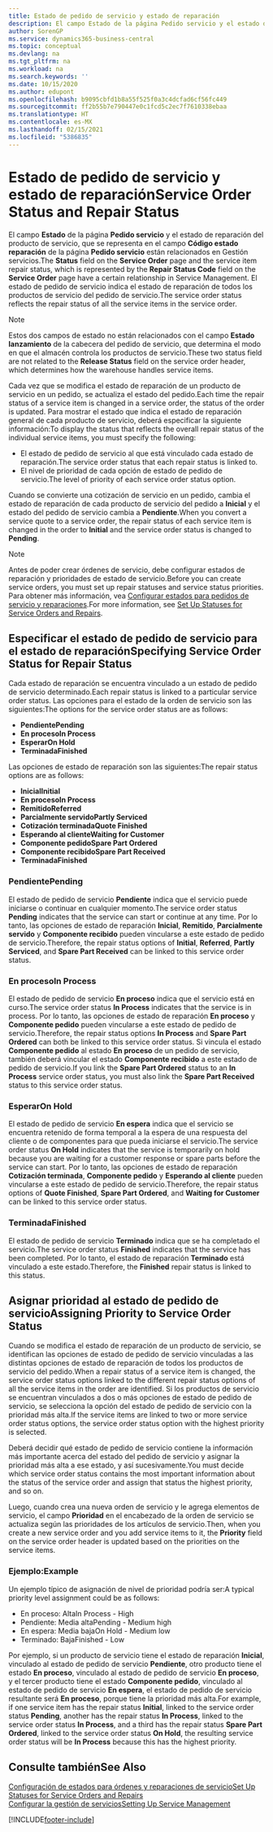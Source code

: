 ```yaml
---
title: Estado de pedido de servicio y estado de reparación
description: El campo Estado de la página Pedido servicio y el estado de reparación del producto de servicio, que se representa en el campo Código estado reparación de la página Pedido servicio están relacionados en Gestión servicios. El estado de pedido de servicio indica el estado de reparación de todos los productos de servicio del pedido de servicio.
author: SorenGP
ms.service: dynamics365-business-central
ms.topic: conceptual
ms.devlang: na
ms.tgt_pltfrm: na
ms.workload: na
ms.search.keywords: ''
ms.date: 10/15/2020
ms.author: edupont
ms.openlocfilehash: b9095cbfd1b8a55f525f0a3c4dcfad6cf56fc449
ms.sourcegitcommit: ff2b55b7e790447e0c1fcd5c2ec7f7610338ebaa
ms.translationtype: HT
ms.contentlocale: es-MX
ms.lasthandoff: 02/15/2021
ms.locfileid: "5386835"
---
```

# <a name="service-order-status-and-repair-status"></a><span data-ttu-id="6615d-104">Estado de pedido de servicio y estado de reparación</span><span class="sxs-lookup"><span data-stu-id="6615d-104">Service Order Status and Repair Status</span></span>

<span data-ttu-id="6615d-105">El campo **Estado** de la página **Pedido servicio** y el estado de reparación del producto de servicio, que se representa en el campo **Código estado reparación** de la página **Pedido servicio** están relacionados en Gestión servicios.</span><span class="sxs-lookup"><span data-stu-id="6615d-105">The **Status** field on the **Service Order** page and the service item repair status, which is represented by the **Repair Status Code** field on the **Service Order** page have a certain relationship in Service Management.</span></span> <span data-ttu-id="6615d-106">El estado de pedido de servicio indica el estado de reparación de todos los productos de servicio del pedido de servicio.</span><span class="sxs-lookup"><span data-stu-id="6615d-106">The service order status reflects the repair status of all the service items in the service order.</span></span>  

> [!NOTE]  
> <span data-ttu-id="6615d-107">Estos dos campos de estado no están relacionados con el campo **Estado lanzamiento** de la cabecera del pedido de servicio, que determina el modo en que el almacén controla los productos de servicio.</span><span class="sxs-lookup"><span data-stu-id="6615d-107">These two status field are not related to the **Release Status** field on the service order header, which determines how the warehouse handles service items.</span></span>  

<span data-ttu-id="6615d-108">Cada vez que se modifica el estado de reparación de un producto de servicio en un pedido, se actualiza el estado del pedido.</span><span class="sxs-lookup"><span data-stu-id="6615d-108">Each time the repair status of a service item is changed in a service order, the status of the order is updated.</span></span> <span data-ttu-id="6615d-109">Para mostrar el estado que indica el estado de reparación general de cada producto de servicio, deberá especificar la siguiente información:</span><span class="sxs-lookup"><span data-stu-id="6615d-109">To display the status that reflects the overall repair status of the individual service items, you must specify the following:</span></span>  

* <span data-ttu-id="6615d-110">El estado de pedido de servicio al que está vinculado cada estado de reparación.</span><span class="sxs-lookup"><span data-stu-id="6615d-110">The service order status that each repair status is linked to.</span></span>  
* <span data-ttu-id="6615d-111">El nivel de prioridad de cada opción de estado de pedido de servicio.</span><span class="sxs-lookup"><span data-stu-id="6615d-111">The level of priority of each service order status option.</span></span>  

<span data-ttu-id="6615d-112">Cuando se convierte una cotización de servicio en un pedido, cambia el estado de reparación de cada producto de servicio del pedido a **Inicial** y el estado del pedido de servicio cambia a **Pendiente**.</span><span class="sxs-lookup"><span data-stu-id="6615d-112">When you convert a service quote to a service order, the repair status of each service item is changed in the order to **Initial** and the service order status is changed to **Pending**.</span></span>  

> [!NOTE]
> <span data-ttu-id="6615d-113">Antes de poder crear órdenes de servicio, debe configurar estados de reparación y prioridades de estado de servicio.</span><span class="sxs-lookup"><span data-stu-id="6615d-113">Before you can create service orders, you must set up repair statuses and service status priorities.</span></span> <span data-ttu-id="6615d-114">Para obtener más información, vea [Configurar estados para pedidos de servicio y reparaciones](service-order-repair-status.md).</span><span class="sxs-lookup"><span data-stu-id="6615d-114">For more information, see [Set Up Statuses for Service Orders and Repairs](service-order-repair-status.md).</span></span>

## <a name="specifying-service-order-status-for-repair-status"></a><span data-ttu-id="6615d-115">Especificar el estado de pedido de servicio para el estado de reparación</span><span class="sxs-lookup"><span data-stu-id="6615d-115">Specifying Service Order Status for Repair Status</span></span>

<span data-ttu-id="6615d-116">Cada estado de reparación se encuentra vinculado a un estado de pedido de servicio determinado.</span><span class="sxs-lookup"><span data-stu-id="6615d-116">Each repair status is linked to a particular service order status.</span></span> <span data-ttu-id="6615d-117">Las opciones para el estado de la orden de servicio son las siguientes:</span><span class="sxs-lookup"><span data-stu-id="6615d-117">The options for the service order status are as follows:</span></span>

* <span data-ttu-id="6615d-118">**Pendiente**</span><span class="sxs-lookup"><span data-stu-id="6615d-118">**Pending**</span></span>
* <span data-ttu-id="6615d-119">**En proceso**</span><span class="sxs-lookup"><span data-stu-id="6615d-119">**In Process**</span></span>
* <span data-ttu-id="6615d-120">**Esperar**</span><span class="sxs-lookup"><span data-stu-id="6615d-120">**On Hold**</span></span>
* <span data-ttu-id="6615d-121">**Terminada**</span><span class="sxs-lookup"><span data-stu-id="6615d-121">**Finished**</span></span>

<span data-ttu-id="6615d-122">Las opciones de estado de reparación son las siguientes:</span><span class="sxs-lookup"><span data-stu-id="6615d-122">The repair status options are as follows:</span></span>

* <span data-ttu-id="6615d-123">**Inicial**</span><span class="sxs-lookup"><span data-stu-id="6615d-123">**Initial**</span></span>
* <span data-ttu-id="6615d-124">**En proceso**</span><span class="sxs-lookup"><span data-stu-id="6615d-124">**In Process**</span></span>
* <span data-ttu-id="6615d-125">**Remitido**</span><span class="sxs-lookup"><span data-stu-id="6615d-125">**Referred**</span></span>
* <span data-ttu-id="6615d-126">**Parcialmente servido**</span><span class="sxs-lookup"><span data-stu-id="6615d-126">**Partly Serviced**</span></span>
* <span data-ttu-id="6615d-127">**Cotización terminada**</span><span class="sxs-lookup"><span data-stu-id="6615d-127">**Quote Finished**</span></span>
* <span data-ttu-id="6615d-128">**Esperando al cliente**</span><span class="sxs-lookup"><span data-stu-id="6615d-128">**Waiting for Customer**</span></span>
* <span data-ttu-id="6615d-129">**Componente pedido**</span><span class="sxs-lookup"><span data-stu-id="6615d-129">**Spare Part Ordered**</span></span>
* <span data-ttu-id="6615d-130">**Componente recibido**</span><span class="sxs-lookup"><span data-stu-id="6615d-130">**Spare Part Received**</span></span>
* <span data-ttu-id="6615d-131">**Terminada**</span><span class="sxs-lookup"><span data-stu-id="6615d-131">**Finished**</span></span>  

### <a name="pending"></a><span data-ttu-id="6615d-132">Pendiente</span><span class="sxs-lookup"><span data-stu-id="6615d-132">Pending</span></span>

<span data-ttu-id="6615d-133">El estado de pedido de servicio **Pendiente** indica que el servicio puede iniciarse o continuar en cualquier momento.</span><span class="sxs-lookup"><span data-stu-id="6615d-133">The service order status **Pending** indicates that the service can start or continue at any time.</span></span> <span data-ttu-id="6615d-134">Por lo tanto, las opciones de estado de reparación **Inicial**, **Remitido**, **Parcialmente servido** y **Componente recibido** pueden vincularse a este estado de pedido de servicio.</span><span class="sxs-lookup"><span data-stu-id="6615d-134">Therefore, the repair status options of **Initial**, **Referred**, **Partly Serviced**, and **Spare Part Received** can be linked to this service order status.</span></span>  

### <a name="in-process"></a><span data-ttu-id="6615d-135">En proceso</span><span class="sxs-lookup"><span data-stu-id="6615d-135">In Process</span></span>

<span data-ttu-id="6615d-136">El estado de pedido de servicio **En proceso** indica que el servicio está en curso.</span><span class="sxs-lookup"><span data-stu-id="6615d-136">The service order status **In Process** indicates that the service is in process.</span></span> <span data-ttu-id="6615d-137">Por lo tanto, las opciones de estado de reparación **En proceso** y **Componente pedido** pueden vincularse a este estado de pedido de servicio.</span><span class="sxs-lookup"><span data-stu-id="6615d-137">Therefore, the repair status options **In Process** and **Spare Part Ordered** can both be linked to this service order status.</span></span> <span data-ttu-id="6615d-138">Si vincula el estado **Componente pedido** al estado **En proceso** de un pedido de servicio, también deberá vincular el estado **Componente recibido** a este estado de pedido de servicio.</span><span class="sxs-lookup"><span data-stu-id="6615d-138">If you link the **Spare Part Ordered** status to an **In Process** service order status, you must also link the **Spare Part Received** status to this service order status.</span></span>  

### <a name="on-hold"></a><span data-ttu-id="6615d-139">Esperar</span><span class="sxs-lookup"><span data-stu-id="6615d-139">On Hold</span></span>

<span data-ttu-id="6615d-140">El estado de pedido de servicio **En espera** indica que el servicio se encuentra retenido de forma temporal a la espera de una respuesta del cliente o de componentes para que pueda iniciarse el servicio.</span><span class="sxs-lookup"><span data-stu-id="6615d-140">The service order status **On Hold** indicates that the service is temporarily on hold because you are waiting for a customer response or spare parts before the service can start.</span></span> <span data-ttu-id="6615d-141">Por lo tanto, las opciones de estado de reparación **Cotización terminada**, **Componente pedido** y **Esperando al cliente** pueden vincularse a este estado de pedido de servicio.</span><span class="sxs-lookup"><span data-stu-id="6615d-141">Therefore, the repair status options of **Quote Finished**, **Spare Part Ordered**, and **Waiting for Customer** can be linked to this service order status.</span></span>  

### <a name="finished"></a><span data-ttu-id="6615d-142">Terminada</span><span class="sxs-lookup"><span data-stu-id="6615d-142">Finished</span></span>

<span data-ttu-id="6615d-143">El estado de pedido de servicio **Terminado** indica que se ha completado el servicio.</span><span class="sxs-lookup"><span data-stu-id="6615d-143">The service order status **Finished** indicates that the service has been completed.</span></span> <span data-ttu-id="6615d-144">Por lo tanto, el estado de reparación **Terminado** está vinculado a este estado.</span><span class="sxs-lookup"><span data-stu-id="6615d-144">Therefore, the **Finished** repair status is linked to this status.</span></span>  

## <a name="assigning-priority-to-service-order-status"></a><span data-ttu-id="6615d-145">Asignar prioridad al estado de pedido de servicio</span><span class="sxs-lookup"><span data-stu-id="6615d-145">Assigning Priority to Service Order Status</span></span>

<span data-ttu-id="6615d-146">Cuando se modifica el estado de reparación de un producto de servicio, se identifican las opciones de estado de pedido de servicio vinculadas a las distintas opciones de estado de reparación de todos los productos de servicio del pedido.</span><span class="sxs-lookup"><span data-stu-id="6615d-146">When a repair status of a service item is changed, the service order status options linked to the different repair status options of all the service items in the order are identified.</span></span> <span data-ttu-id="6615d-147">Si los productos de servicio se encuentran vinculados a dos o más opciones de estado de pedido de servicio, se selecciona la opción del estado de pedido de servicio con la prioridad más alta.</span><span class="sxs-lookup"><span data-stu-id="6615d-147">If the service items are linked to two or more service order status options, the service order status option with the highest priority is selected.</span></span>  

<span data-ttu-id="6615d-148">Deberá decidir qué estado de pedido de servicio contiene la información más importante acerca del estado del pedido de servicio y asignar la prioridad más alta a ese estado, y así sucesivamente.</span><span class="sxs-lookup"><span data-stu-id="6615d-148">You must decide which service order status contains the most important information about the status of the service order and assign that status the highest priority, and so on.</span></span>  

<span data-ttu-id="6615d-149">Luego, cuando crea una nueva orden de servicio y le agrega elementos de servicio, el campo **Prioridad** en el encabezado de la orden de servicio se actualiza según las prioridades de los artículos de servicio.</span><span class="sxs-lookup"><span data-stu-id="6615d-149">Then, when you create a new service order and you add service items to it, the **Priority** field on the service order header is updated based on the priorities on the service items.</span></span>  

### <a name="example"></a><span data-ttu-id="6615d-150">Ejemplo:</span><span class="sxs-lookup"><span data-stu-id="6615d-150">Example</span></span>

<span data-ttu-id="6615d-151">Un ejemplo típico de asignación de nivel de prioridad podría ser:</span><span class="sxs-lookup"><span data-stu-id="6615d-151">A typical priority level assignment could be as follows:</span></span>  

* <span data-ttu-id="6615d-152">En proceso: Alta</span><span class="sxs-lookup"><span data-stu-id="6615d-152">In Process - High</span></span>  
* <span data-ttu-id="6615d-153">Pendiente: Media alta</span><span class="sxs-lookup"><span data-stu-id="6615d-153">Pending - Medium high</span></span>  
* <span data-ttu-id="6615d-154">En espera: Media baja</span><span class="sxs-lookup"><span data-stu-id="6615d-154">On Hold - Medium low</span></span>  
* <span data-ttu-id="6615d-155">Terminado: Baja</span><span class="sxs-lookup"><span data-stu-id="6615d-155">Finished - Low</span></span>  

<span data-ttu-id="6615d-156">Por ejemplo, si un producto de servicio tiene el estado de reparación **Inicial**, vinculado al estado de pedido de servicio **Pendiente**, otro producto tiene el estado **En proceso**, vinculado al estado de pedido de servicio **En proceso**, y el tercer producto tiene el estado **Componente pedido**, vinculado al estado de pedido de servicio **En espera**, el estado de pedido de servicio resultante será **En proceso**, porque tiene la prioridad más alta.</span><span class="sxs-lookup"><span data-stu-id="6615d-156">For example, if one service item has the repair status **Initial**, linked to the service order status **Pending**, another has the repair status **In Process**, linked to the service order status **In Process**, and a third has the repair status **Spare Part Ordered**, linked to the service order status **On Hold**, the resulting service order status will be **In Process** because this has the highest priority.</span></span>  

## <a name="see-also"></a><span data-ttu-id="6615d-157">Consulte también</span><span class="sxs-lookup"><span data-stu-id="6615d-157">See Also</span></span>

[<span data-ttu-id="6615d-158">Configuración de estados para órdenes y reparaciones de servicio</span><span class="sxs-lookup"><span data-stu-id="6615d-158">Set Up Statuses for Service Orders and Repairs</span></span>](service-order-repair-status.md)  
[<span data-ttu-id="6615d-159">Configurar la gestión de servicios</span><span class="sxs-lookup"><span data-stu-id="6615d-159">Setting Up Service Management</span></span>](service-setup-service.md)  


[!INCLUDE[footer-include](includes/footer-banner.md)]